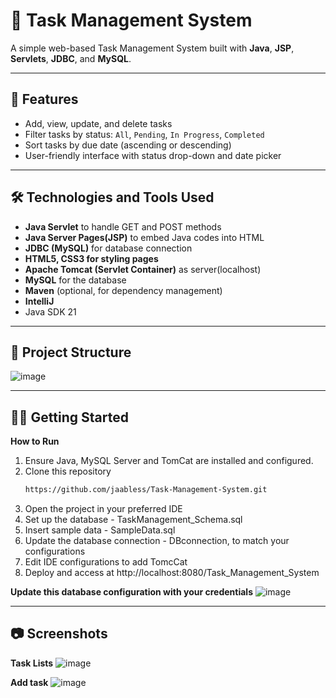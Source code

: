 # 📝 Task Management System

A simple web-based Task Management System built with **Java**, **JSP**, **Servlets**, **JDBC**, and **MySQL**.

---

## 📌 Features

- Add, view, update, and delete tasks
- Filter tasks by status: `All`, `Pending`, `In Progress`, `Completed`
- Sort tasks by due date (ascending or descending)
- User-friendly interface with status drop-down and date picker

---

## 🛠️ Technologies and Tools Used

- **Java Servlet** to handle GET and POST methods
- **Java Server Pages(JSP)** to embed Java codes into HTML
- **JDBC (MySQL)** for database connection
- **HTML5, CSS3 for styling pages**
- **Apache Tomcat (Servlet Container)** as server(localhost)
- **MySQL** for the database
- **Maven** (optional, for dependency management)
- **IntelliJ**
- Java SDK 21

---

## 📁 Project Structure

![image](https://github.com/user-attachments/assets/9c58952e-ea49-4848-9c1d-494b91e483df)

---

## 🧑‍💻 Getting Started

**How to Run**

1. Ensure Java, MySQL Server and TomCat are installed and configured.
2. Clone this repository
   ```bash
   https://github.com/jaabless/Task-Management-System.git
3. Open the project in your preferred IDE
4. Set up the database - TaskManagement_Schema.sql
5. Insert sample data - SampleData.sql
6. Update the database connection - DBconnection, to match your configurations
7. Edit IDE configurations to add TomcCat
8. Deploy and access at http://localhost:8080/Task_Management_System

**Update this database configuration with your credentials**
![image](https://github.com/user-attachments/assets/7b56edb0-3c08-43bf-8169-fde6ab0e19f4)

---

## 📷 Screenshots
**Task Lists**
![image](https://github.com/user-attachments/assets/04d6ee5c-3b07-4145-80a6-334aea11c4bf)

**Add task**
![image](https://github.com/user-attachments/assets/5018c541-8ed3-4d59-a2dd-b886b3fb0e1e)


